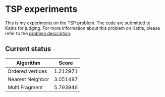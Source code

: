 # TSP experiments

This is my experiments on the TSP problem. The code are submitted to Kattis for judging. For more information
about this problem on Kattis, please refer to the [problem description](https://open.kattis.com/problems/tsp).

## Current status

| Algorithm          | Score      |
| ------------------ | ---------- |
| Ordered vertices   | 1.212971   |
| Nearest Neighbor   | 3.051487   |
| Multi Fragment     | 5.793946   |
